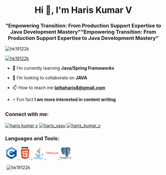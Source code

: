 <h1 align="center">Hi 👋, I'm Haris Kumar V</h1>
<h3 align="center">"Empowering Transition: From Production Support Expertise to Java Development Mastery""Empowering Transition: From Production Support Expertise to Java Development Mastery"</h3>

<p align="left"> <img src="https://komarev.com/ghpvc/?username=hk19122k&label=Profile%20views&color=0e75b6&style=flat" alt="hk19122k" /> </p>

<p align="left"> <a href="https://github.com/ryo-ma/github-profile-trophy"><img src="https://github-profile-trophy.vercel.app/?username=hk19122k" alt="hk19122k" /></a> </p>

- 🌱 I’m currently learning **Java/Spring Frameworks**

- 👯 I’m looking to collaborate on **JAVA**

- 📫 How to reach me **lathaharis8@gmail.com**

- ⚡ Fun fact **I am more interested in content writing**

<h3 align="left">Connect with me:</h3>
<p align="left">
<a href="https://linkedin.com/in/haris kumar v" target="blank"><img align="center" src="https://raw.githubusercontent.com/rahuldkjain/github-profile-readme-generator/master/src/images/icons/Social/linked-in-alt.svg" alt="haris kumar v" height="30" width="40" /></a>
<a href="https://instagram.com/haris_vasu" target="blank"><img align="center" src="https://raw.githubusercontent.com/rahuldkjain/github-profile-readme-generator/master/src/images/icons/Social/instagram.svg" alt="haris_vasu" height="30" width="40" /></a>
<a href="https://www.leetcode.com/haris_kumar_v" target="blank"><img align="center" src="https://raw.githubusercontent.com/rahuldkjain/github-profile-readme-generator/master/src/images/icons/Social/leet-code.svg" alt="haris_kumar_v" height="30" width="40" /></a>
</p>

<h3 align="left">Languages and Tools:</h3>
<p align="left"> <a href="https://www.cprogramming.com/" target="_blank" rel="noreferrer"> <img src="https://raw.githubusercontent.com/devicons/devicon/master/icons/c/c-original.svg" alt="c" width="40" height="40"/> </a> <a href="https://www.w3.org/html/" target="_blank" rel="noreferrer"> <img src="https://raw.githubusercontent.com/devicons/devicon/master/icons/html5/html5-original-wordmark.svg" alt="html5" width="40" height="40"/> </a> <a href="https://www.java.com" target="_blank" rel="noreferrer"> <img src="https://raw.githubusercontent.com/devicons/devicon/master/icons/java/java-original.svg" alt="java" width="40" height="40"/> </a> <a href="https://www.oracle.com/" target="_blank" rel="noreferrer"> <img src="https://raw.githubusercontent.com/devicons/devicon/master/icons/oracle/oracle-original.svg" alt="oracle" width="40" height="40"/> </a> <a href="https://www.postgresql.org" target="_blank" rel="noreferrer"> <img src="https://raw.githubusercontent.com/devicons/devicon/master/icons/postgresql/postgresql-original-wordmark.svg" alt="postgresql" width="40" height="40"/> </a> </p>

<p>&nbsp;<img align="center" src="https://github-readme-stats.vercel.app/api?username=hk19122k&show_icons=true&locale=en" alt="hk19122k" /></p>
